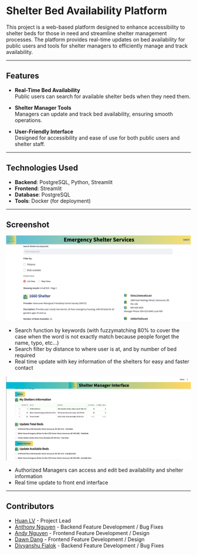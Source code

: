 # Shelter Bed Availability Platform

This project is a web-based platform designed to enhance accessibility to shelter beds for those in need and streamline shelter management processes. The platform provides real-time updates on bed availability for public users and tools for shelter managers to efficiently manage and track availability.

---

## Features

- **Real-Time Bed Availability**  
  Public users can search for available shelter beds when they need them.  

- **Shelter Manager Tools**  
  Managers can update and track bed availability, ensuring smooth operations.  

- **User-Friendly Interface**  
  Designed for accessibility and ease of use for both public users and shelter staff.  

---

## Technologies Used

- **Backend**: PostgreSQL, Python, Streamlit  
- **Frontend**: Streamlit
- **Database**: PostgreSQL  
- **Tools**: Docker (for deployment)  

---
## Screenshot
![Frontend](image/Frontend.png)

- Search function by keywords (with fuzzymatching 80% to cover the case when the word is not exactly match because people forget the name, typo, etc...)
- Search filter by distance to where user is at, and by number of bed required
- Real time update with key information of the shelters for easy and faster contact


![Backend](image/backend.png)
- Authorized Managers can access and edit bed availability and shelter information
- Real time update to front end interface

---
## Contributors

- [Huan LV](https://github.com/huanlv-git) - Project Lead  
- [Anthony Nguyen](https://github.com/realanguyen96) - Backend Feature Development  / Bug Fixes
- [Andy Nguyen](https://github.com/another-contributor) - Frontend Feature Development  / Design
- [Dawn Dang](https://github.com/contributor-username) - Frontend Feature Development  / Design
- [Divyanshu Fialok](https://github.com/another-contributor) - Backend Feature Development  / Bug Fixes


